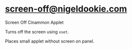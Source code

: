 # screen-off@nigeldookie.com
Screen Off Cinammon Applet

Turns off the screen using `xset`.

Places small applet without screen on panel.
